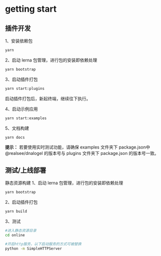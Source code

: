 # getting start

## 插件开发

1、安装依赖包
```bash
yarn
```

2、启动 lerna 包管理，进行包的安装即依赖处理
```bash
yarn bootstrap
```

3、启动插件打包 
```bash
yarn start:plugins
```

启动插件打包后，新起终端，继续往下执行。

4、启动示例应用
```bash
yarn start:examples
```

5、文档构建
```bash
yarn docs
```

**提示：** 若要使用实时测试功能，请确保 examples 文件夹下 package.json中 @realsee/dnalogel 的版本号与 plugins 文件夹下 package.json 的版本号一致。

## 测试/上线部署

静态资源构建
1、启动 lerna 包管理，进行包的安装即依赖处理
```bash
yarn bootstrap
```

2、启动插件打包
```bash
yarn build
```

3、测试
```bash
#进入静态资源目录
cd online

#开启http服务，以下启动服务的方式可被替换
python -m SimpleHTTPServer
```
